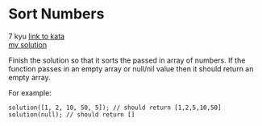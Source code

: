 # Sort Numbers
7 kyu
[link to kata](https://www.codewars.com/kata/5174a4c0f2769dd8b1000003/train/javascript)
<br>
[my solution](./kata.js)

Finish the solution so that it sorts the passed in array of numbers. If the function passes in an empty array or null/nil value then it should return an empty array.

For example:
```
solution([1, 2, 10, 50, 5]); // should return [1,2,5,10,50]
solution(null); // should return []
```